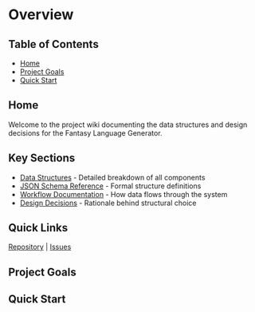 # Overview

## Table of Contents
- [Home](#home)
- [Project Goals](#project-goals)
- [Quick Start](#quick-start)

## Home


Welcome to the project wiki documenting the data structures and design decisions for the Fantasy Language Generator.

## Key Sections

- [Data Structures](Data-Structures) - Detailed breakdown of all components
- [JSON Schema Reference](JSON-Schema-Reference) - Formal structure definitions
- [Workflow Documentation](Workflow-Documentation) - How data flows through the system
- [Design Decisions](Design-Decisions) - Rationale behind structural choice

## Quick Links

[Repository](https://github.com/jdhuyck/fantasy-lang-generator) | [Issues](https://github.com/jdhuyck/fantasy-lang-generator/issues)

## Project Goals



## Quick Start



